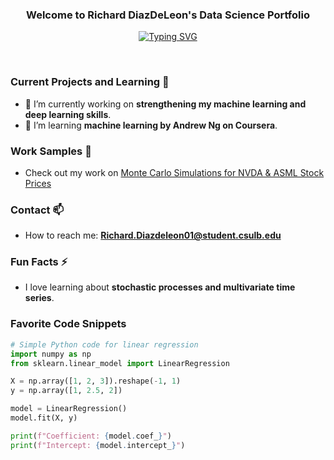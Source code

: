 <h3 align="center">Welcome to Richard DiazDeLeon's Data Science Portfolio</h3>

<!-- Typing SVG -->
<div align="center">
<a href="https://git.io/typing-svg"><img src="https://readme-typing-svg.herokuapp.com?font=Fira+Code&pause=1000&random=false&width=435&lines=I+am+a+Applied+Statistician." alt="Typing SVG" /></a>
</div> 

<div align="center">
  <!-- Other badges with consistent style -->
  <!-- Add your badges here -->
</div> 

&nbsp;

### Current Projects and Learning 🌱

- 🔭 I’m currently working on **strengthening my machine learning and deep learning skills**.
- 🌱 I’m learning **machine learning by Andrew Ng on Coursera**.

### Work Samples 👯

- Check out my work on [Monte Carlo Simulations for NVDA & ASML Stock Prices](https://github.com/dsrichard97/project2_montecarlosim)

### Contact 📫

- How to reach me: **Richard.Diazdeleon01@student.csulb.edu**

### Fun Facts ⚡

- I love learning about **stochastic processes and multivariate time series**.

<!-- Additional sections can go here -->

<!-- Code Snippets -->
### Favorite Code Snippets
```python
# Simple Python code for linear regression
import numpy as np
from sklearn.linear_model import LinearRegression

X = np.array([1, 2, 3]).reshape(-1, 1)
y = np.array([1, 2.5, 2])

model = LinearRegression()
model.fit(X, y)

print(f"Coefficient: {model.coef_}")
print(f"Intercept: {model.intercept_}")
